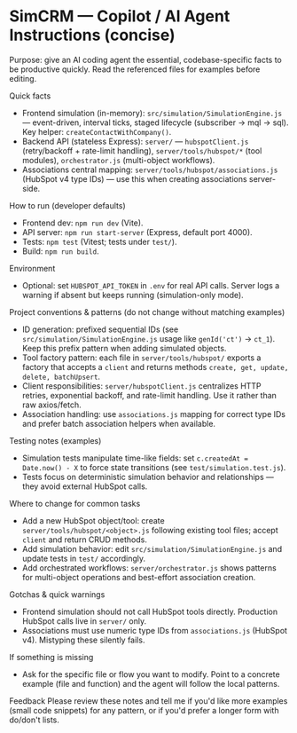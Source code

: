 
# SimCRM — Copilot / AI Agent Instructions (concise)

Purpose: give an AI coding agent the essential, codebase-specific facts to be productive quickly. Read the referenced files for examples before editing.

Quick facts
- Frontend simulation (in-memory): `src/simulation/SimulationEngine.js` — event-driven, interval ticks, staged lifecycle (subscriber → mql → sql). Key helper: `createContactWithCompany()`.
- Backend API (stateless Express): `server/` — `hubspotClient.js` (retry/backoff + rate-limit handling), `server/tools/hubspot/*` (tool modules), `orchestrator.js` (multi-object workflows).
- Associations central mapping: `server/tools/hubspot/associations.js` (HubSpot v4 type IDs) — use this when creating associations server-side.

How to run (developer defaults)
- Frontend dev: `npm run dev` (Vite).
- API server: `npm run start-server` (Express, default port 4000).
- Tests: `npm test` (Vitest; tests under `test/`).
- Build: `npm run build`.

Environment
- Optional: set `HUBSPOT_API_TOKEN` in `.env` for real API calls. Server logs a warning if absent but keeps running (simulation-only mode).

Project conventions & patterns (do not change without matching examples)
- ID generation: prefixed sequential IDs (see `src/simulation/SimulationEngine.js` usage like `genId('ct')` → `ct_1`). Keep this prefix pattern when adding simulated objects.
- Tool factory pattern: each file in `server/tools/hubspot/` exports a factory that accepts a `client` and returns methods `create, get, update, delete, batchUpsert`.
- Client responsibilities: `server/hubspotClient.js` centralizes HTTP retries, exponential backoff, and rate-limit handling. Use it rather than raw axios/fetch.
- Association handling: use `associations.js` mapping for correct type IDs and prefer batch association helpers when available.

Testing notes (examples)
- Simulation tests manipulate time-like fields: set `c.createdAt = Date.now() - X` to force state transitions (see `test/simulation.test.js`).
- Tests focus on deterministic simulation behavior and relationships — they avoid external HubSpot calls.

Where to change for common tasks
- Add a new HubSpot object/tool: create `server/tools/hubspot/<object>.js` following existing tool files; accept `client` and return CRUD methods.
- Add simulation behavior: edit `src/simulation/SimulationEngine.js` and update tests in `test/` accordingly.
- Add orchestrated workflows: `server/orchestrator.js` shows patterns for multi-object operations and best-effort association creation.

Gotchas & quick warnings
- Frontend simulation should not call HubSpot tools directly. Production HubSpot calls live in `server/` only.
- Associations must use numeric type IDs from `associations.js` (HubSpot v4). Mistyping these silently fails.

If something is missing
- Ask for the specific file or flow you want to modify. Point to a concrete example (file and function) and the agent will follow the local patterns.

Feedback
Please review these notes and tell me if you'd like more examples (small code snippets) for any pattern, or if you'd prefer a longer form with do/don't lists.